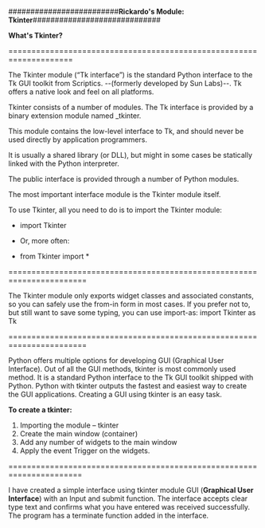 #########################**Rickardo's Module: Tkinter**#############################

**What's Tkinter?**

====================================================================

The Tkinter module (“Tk interface”) is the standard Python interface to the Tk GUI toolkit from Scriptics.
--(formerly developed by Sun Labs)--. Tk offers a native look and feel on all platforms.

Tkinter consists of a number of modules. The Tk interface is provided by a binary extension module named _tkinter.

This module contains the low-level interface to Tk, and should never be used directly by application programmers.

It is usually a shared library (or DLL), but might in some cases be statically linked with the Python interpreter.

The public interface is provided through a number of Python modules.

The most important interface module is the Tkinter module itself.

To use Tkinter, all you need to do is to import the Tkinter module:

* import Tkinter

* Or, more often:

* from Tkinter import *

=======================================================================

The Tkinter module only exports widget classes and associated constants, so you can safely use the from-in form in most cases.
If you prefer not to, but still want to save some typing, you can use import-as:
import Tkinter as Tk

=======================================================================

Python offers multiple options for developing GUI (Graphical User Interface).
Out of all the GUI methods, tkinter is most commonly used method.
It is a standard Python interface to the Tk GUI toolkit shipped with Python.
Python with tkinter outputs the fastest and easiest way to create the GUI applications.
Creating a GUI using tkinter is an easy task.

**To create a tkinter:**
1. Importing the module – tkinter
2. Create the main window (container)
3. Add any number of widgets to the main window
4. Apply the event Trigger on the widgets.

======================================================================

I have created a simple interface using tkinter module GUI (**Graphical User Interface**) with an Input and submit function.
The interface accepts clear type text and confirms what you have entered was received successfully.
The program has a terminate function added in the interface.

